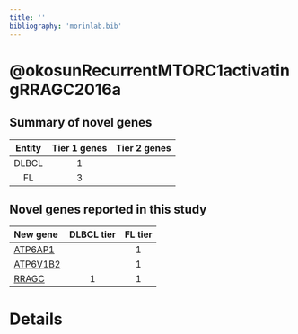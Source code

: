 ```yaml
---
title: ''
bibliography: 'morinlab.bib'
---
```


# @okosunRecurrentMTORC1activatingRRAGC2016a
## Summary of novel genes

|Entity| Tier 1 genes| Tier 2 genes|
|:-:|:-:|:-:|
|DLBCL|1||
|FL|3||

## Novel genes reported in this study

|New gene|DLBCL tier|FL tier|
|:-|:-:|:-:|
|[ATP6AP1](ATP6AP1)| |1 |
|[ATP6V1B2](ATP6V1B2)| |1 |
|[RRAGC](RRAGC)|1 |1 |

# Details

